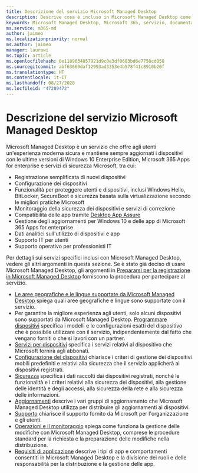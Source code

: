 ```yaml
---
title: Descrizione del servizio Microsoft Managed Desktop
description: Descrive cosa è incluso in Microsoft Managed Desktop come servizio
keywords: Microsoft Managed Desktop, Microsoft 365, servizio, documentazione
ms.service: m365-md
author: jaimeo
ms.localizationpriority: normal
ms.author: jaimeo
manager: laurawi
ms.topic: article
ms.openlocfilehash: 0e1189634857921d9c0e3df0683bd6e7758cd058
ms.sourcegitcommit: abf63669daf12993ad3353e4b578f41c8910b20f
ms.translationtype: HT
ms.contentlocale: it-IT
ms.lasthandoff: 08/27/2020
ms.locfileid: "47289472"
---
```

# <a name="microsoft-managed-desktop-service-description"></a>Descrizione del servizio Microsoft Managed Desktop

Microsoft Managed Desktop è un servizio che offre agli utenti un'esperienza moderna sicura e mantiene sempre aggiornati i dispositivi con le ultime versioni di Windows 10 Enterprise Edition, Microsoft 365 Apps for enterprise e servizi di sicurezza Microsoft, tra cui:

- Registrazione semplificata di nuovi dispositivi
- Configurazione dei dispositivi
- Funzionalità per proteggere utenti e dispositivi, inclusi Windows Hello, BitLocker, SecureBoot e sicurezza basata sulla virtualizzazione secondo le migliori pratiche Microsoft
- Monitoraggio della sicurezza dei dispositivi e servizi di correzione
- Compatibilità delle app tramite [Desktop App Assure](https://docs.microsoft.com/fasttrack/win-10-desktop-app-assure)
- Gestione degli aggiornamenti per Windows 10 e delle app di Microsoft 365 Apps for enterprise
- Dati analitici sull'utilizzo di dispositivi e app
- Supporto IT per utenti
- Supporto operativo per professionisti IT

Per dettagli sui servizi specifici inclusi con Microsoft Managed Desktop, vedere gli altri argomenti in questa sezione. Se è stato già deciso di usare Microsoft Managed Desktop, gli argomenti in [Prepararsi per la registrazione in Microsoft Managed Desktop](https://docs.microsoft.com/microsoft-365/managed-desktop/get-ready/) forniscono la procedura per partecipare al servizio.

- [Le aree geografiche e le lingue supportate da Microsoft Managed Desktop ](regions-languages.md) spiega quali aree geografiche e lingue sono supportate con il servizio.
- Per garantire la migliore esperienza agli utenti, solo alcuni dispositivi sono supportati da Microsoft Managed Desktop. [Programmare dispositivi](device-list.md) specifica i modelli e le configurazioni esatti del dispositivo che è possibile utilizzare con il servizio, indipendentemente dal fatto che vengano forniti o che si lavori con un partner.
- [Servizi per dispositivi](device-services.md) specifica i servizi relativi al dispositivo che Microsoft fornirà agli abbonati.
- [Configurazione dei dispositivi](device-policies.md) chiarisce i criteri di gestione dei dispositivi mobili predefiniti e relativi alla sicurezza che il servizio applicherà ai dispositivi registrati.
- [Sicurezza](security.md) specifica i dati raccolti dai dispositivi registrati, nonché le funzionalità e i criteri relativi alla sicurezza dei dispositivi, alla gestione delle identità e degli accessi, alla sicurezza della rete e alla sicurezza delle informazioni.
- [Aggiornamenti](updates.md) descrive i vari gruppi di aggiornamento che Microsoft Managed Desktop utilizza per distribuire gli aggiornamenti ai dispositivi.
- [Supporto](support.md) chiarisce il supporto fornito da Microsoft per l'organizzazione e gli utenti.
- [Operazioni e il monitoraggio](operations-and-monitoring.md) spiega come funziona la gestione delle modifiche con Microsoft Managed Desktop, comprese le procedure standard per la richiesta e la preparazione delle modifiche nella distribuzione.
- [Requisiti di applicazione](mmd-app-requirements.md) descrive i tipi di app e comportamenti consentiti in Microsoft Managed Desktop e la divisione dei ruoli e delle responsabilità per la distribuzione e la gestione delle app.
